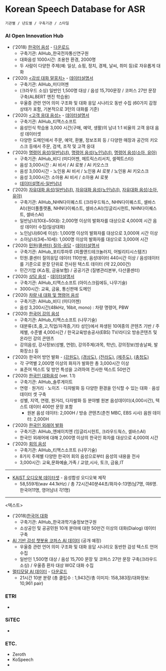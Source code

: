 # Korean Speech Database for ASR 

`기관별 / 년도별 / 구축기관 / 스타일`

### AI Open Innovation Hub ### 
* ('2018) [한국어 음성](https://aihub.or.kr/aidata/105) - [다운로드](https://aihub.or.kr/aidata/85/download)
  - 구축기관: AIHub_한국전자통신연구원
  - 대화음성 1000시간: 조용한 환경, 2000명 
  - 두 사람이 다양한 주제(예: 일상, 쇼핑, 정치, 경제, 날씨, 취미 등)로 자유롭게 대화
* ('2020) [<감성 대화 말뭉치>](https://aihub.or.kr/aidata/7978) - [데이터설명서](https://aihub.or.kr/sites/default/files/2021-06/06.%20%5B%EC%9E%90%EC%97%B0%EC%96%B4%EC%98%81%EC%97%AD%5D%20%EA%B0%90%EC%84%B1%20%EB%8C%80%ED%99%94%20%EB%A7%90%EB%AD%89%EC%B9%98.pdf)
  - 구축기관: AIHub_미디어젠
  - (크라우드 소싱) 일반인 1,500명 대상 / 음성 15,700문장 / 코퍼스 27만 문장 구축(ALBERT 엔진 학습용) 
  - 우울증 관련 언어 의미 구조화 및 대화 응답 시나리오 동반 수집 (60가지 감정 상태가 포함, 기본적으로 3턴의 대화를 기준)
* ('2020) [<고객 응대 음성>](https://aihub.or.kr/aidata/30710) - [데이터설명서](https://aihub.or.kr/sites/default/files/2021-06/11.%20%5B%EC%83%81%ED%99%A9%EB%B3%84%EC%9D%8C%EC%84%B1%20%EA%B3%BC%EC%A0%9C%5D%20%EA%B3%A0%EA%B0%9D%20%EC%9D%91%EB%8C%80%20%EB%8D%B0%EC%9D%B4%ED%84%B0.pdf)
  - 구축기관: AIHub_티맥스소프트
  - 음성인식 학습용 3,000 시간(구매, 예약, 생활)의 남녀 1:1 비율의 고객 응대 음성 데이터셋
  - 다양한 도메인에서 주문, 예약, 환불, 정보조회 등 / 다양한 매장과 공간의 키오스크 등에서 주문, 검색, 조작 및 고객 응대
* ('2020) [명령어 음성(일반남녀)](https://aihub.or.kr/aidata/33337), [명령어 음성(노인남녀)](https://aihub.or.kr/aidata/33305), [명령어 음성(소아, 유아)](https://aihub.or.kr/aidata/33337)
  - 구축기관: AIHub_비디 (미디어젠, 메트릭스리서치, 셀렉트스타)
  - 음성 3,000시간 : AI 비서 / AI 로봇 / AI 키오스크 
  - 음성 3,000시간 - 노인용 AI 비서 / 노인용 AI 로봇 / 노인용 AI 키오스크 
  - 음성 3,000시간: 소아용 AI 비서 / 소아용 AI 로봇
  - [데이터설명서-일반남녀](https://aihub.or.kr/sites/default/files/2021-06/05.%20%5B%EB%AA%85%EB%A0%B9%EC%96%B4%20%EA%B3%BC%EC%A0%9C%5D%20%EB%AA%85%EB%A0%B9%EC%96%B4%20%EB%8D%B0%EC%9D%B4%ED%84%B0%28%EC%9D%BC%EB%B0%98%EB%82%A8%EC%97%AC%2C%EC%A0%95%ED%98%95%C2%B7%EB%B9%84%EC%A0%95%ED%98%95%20%ED%8F%AC%ED%95%A8%29.pdf)
* ('2020) [자유대화 음성(일반남녀)](https://aihub.or.kr/aidata/30703), [자유대화 음성(노인남녀)](https://aihub.or.kr/aidata/30704), [자유대화 음성(소아, 유아)](https://aihub.or.kr/aidata/30705) 
  - 구축기관: AIHub_NHN다이퀘스트 (크라우드웍스, NHN다이퀘스트, 셀바스AI)(원더풀플랫폼, NHN다이퀘스트, 셀바스AI)(잉글리시헌트, NHN다이퀘스트, 셀바스AI)
  - 일반남녀(10대~50대): 2,000명 이상의 발화자를 대상으로 4,000여 시간 음성 데이터 수집(일상대화)
  - 노인남녀(60세 이상): 1,000명 이상의 발화자를 대상으로 3,000여 시간 이상
  - 소아남녀(3세~10세):  1,000명 이상의 발화자를 대상으로 3,000여 시간
* ('2020) [민원(콜센터) 질의-응답](https://aihub.or.kr/aidata/30716) - [데이터설명서](https://aihub.or.kr/sites/default/files/2021-06/22.%20%5B%ED%95%9C%EA%B5%AD%EC%96%B4%20%ED%85%8D%EC%8A%A4%ED%8A%B8%20%EA%B3%BC%EC%A0%9C%5D%20%EB%AF%BC%EC%9B%90%28%EC%BD%9C%EC%84%BC%ED%84%B0%29%20%EC%A7%88%EC%9D%98-%EC%9D%91%EB%8B%B5%20%EB%8D%B0%EC%9D%B4%ED%84%B0.pdf)
  - 구축기관: AIHub_포티투마루 (피플앤드테크놀러지, 어빌리티시스템즈)
  - 민원.콜센터 질의응답 데이터 110만쌍, 음성데이터 440시간 이상 / 음성데이터를 기준으로 문장 단위로 전사된 텍스트 데이터 (약 22,000건)
  - 민간기업 (K쇼핑, 금융보험) / 공공기관 (질병관리본부, 다산콜센터)
* ('2020) [상담 음성](https://aihub.or.kr/aidata/30711) - [데이터설명서](https://aihub.or.kr/sites/default/files/2021-06/12.%20%5B%EC%83%81%ED%99%A9%EB%B3%84%EC%9D%8C%EC%84%B1%20%EA%B3%BC%EC%A0%9C%5D%20%EC%83%81%EB%8B%B4%20%EC%9D%8C%EC%84%B1%20%EB%8D%B0%EC%9D%B4%ED%84%B0.pdf)
  - 구축기관: AIHub_티맥스소프트 (아이스크림에듀, 나무기술)
  - 3000시간: 교육, 금융, 통신판매 도메인
* ('2020) [차량 내 대화 및 명령어 음성](https://aihub.or.kr/aidata/34177)
  - 구축기관: AIHub_비디 (미디어젠)
  - 음성 3,200시간(48kHz, 16bit, mono) : 차량 명령어, PBW
* ('2020) [한국어 강의 음성](https://aihub.or.kr/aidata/30708)
  - 구축기관: AIHub_티맥스소프트 (나무기술)
  - 대분류(초,중,고,직업/자격증,기타 성인)에서 파생된 10여종의 콘텐츠 기반 / 주제별, 수준별 4,000시간 / 한국교육방송공사(EBS) TV/라디오 방송콘텐츠 및 온라인 강의 콘텐츠
  - 강의음성, 강사정보(성별, 연령), 강의주제(과목, 학년), 강의정보(방송날짜, 발화장소) 등
* ('2020) 한국어 방언 발화 - [(강원도)](https://aihub.or.kr/aidata/33979), [(경상도)](https://aihub.or.kr/aidata/33981), [(전라도)](https://aihub.or.kr/aidata/33980), [(제주도)](https://aihub.or.kr/aidata/33982), [(충청도)](https://aihub.or.kr/aidata/33984)
  - 각 구역별 2,000명 이상의 화자가 발화한 총 3,000시간 이상
  - 표준어 텍스트 및 방언 특성을 고려하여 전사한 텍스트 50만건
* ('2020) [한국인 대화음성](https://aihub.or.kr/aidata/7968) (ver. 1.1)
  - 구축기관: AIHub_솔루게이트
  - 연령ㆍ원거리ㆍ노이즈ㆍ다자발화 등 다양한 환경을 인식할 수 있는 대화ㆍ음성 데이터 셋 구축
  - 성별, 지역, 연령, 원거리, 다자발화 등 분야별 원본 음성데이터(4,000시간), 텍스트 데이터 400만 문장 포함
    - 원본 음성 데이터: 2,000H / 방송 콘텐츠(춘천 MBC, EBS 시사) 음원 데이터: 2,000H
* ('2020) [한국인 외래어 발화](https://aihub.or.kr/aidata/30706)
  - 구축기관: AIHub_엔에이치엔 (잉글리시헌트, 크라우드웍스, 셀바스AI)
  - 한국인 외래어에 대해 2,000명 이상의 한국인 화자를 대상으로 4,000여 시간
* ('2020) [회의 음성](https://aihub.or.kr/aidata/30709)
  - 구축기관: AIHub_티맥스소프트 (나무기술)
  - 8가지 주제별 다양한 한국어 회의 음성으로부터 음성의 내용을 전사
  - 3,000시간: 교육,문화예술,가족 / 교양,시사, 토크, 금융,IT 
--- 
* [KAIST 오디오북 데이터셋](https://aihub.or.kr/aidata/21292) - 음성합성 오디오북 제작
  - 58,559개(wav 44.1kHz) / 총 72시간40분44초/화자수:13명(남7명, 여6명. 한국어11명, 영어남녀 각1명)
---
<텍스트>
* ('2018)[한국어 대화](https://aihub.or.kr/aidata/85)
  - 구축기관: AIHub_한국과학기술정보연구원	
  - 소상공인 및 공공민원 10개 분야에 대한 50만건 이상의 대화(Dialog) 데이터 구축
* [AI 기반 감성 챗봇용 코퍼스 AI 데이터](https://aihub.or.kr/aidata/7978) (공개 예정)
  - 우울증 관련 언어 의미 구조화 및 대화 응답 시나리오 동반한 감성 텍스트 언어 수집
  - 일반인 1,500명 대상 / 음성 15,700 문장 및 코퍼스 27만 문장 구축(크라우드 소싱) / 우울증 환자 대상 WOZ 대화 수집
* [멀티모달 AI 데이터](https://aihub.or.kr/aidata/135) - [다운로드](https://aihub.or.kr/aidata/135/download)
  - 21시간 10분 분량 (총 클립수 : 1,943건/총 이미지: 158,383장/대화정보: 10,961 pair) 

### ETRI 
* 

### SiTEC
* 

### ETC. 
* Zeroth 
* KoSpeech 
* 
